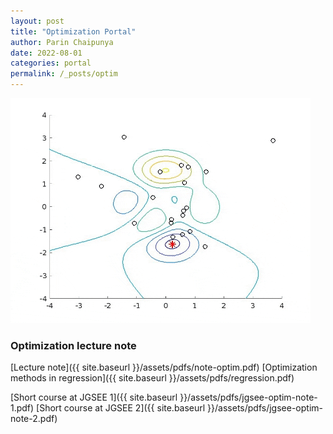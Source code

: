 ```yaml
---
layout: post
title: "Optimization Portal"
author: Parin Chaipunya
date: 2022-08-01
categories: portal
permalink: /_posts/optim
---
```


<!-- Google tag (gtag.js) -->
<script async src="https://www.googletagmanager.com/gtag/js?id=G-YDJ2EH8F91"></script>
<script>
  window.dataLayer = window.dataLayer || [];
  function gtag(){dataLayer.push(arguments);}
  gtag('js', new Date());

  gtag('config', 'G-YDJ2EH8F91');
</script>

![PSO](/assets/images/optim-pso.gif)

### Optimization lecture note

[Lecture note]({{ site.baseurl }}/assets/pdfs/note-optim.pdf)
[Optimization methods in regression]({{ site.baseurl }}/assets/pdfs/regression.pdf)

[Short course at JGSEE 1]({{ site.baseurl }}/assets/pdfs/jgsee-optim-note-1.pdf)
[Short course at JGSEE 2]({{ site.baseurl }}/assets/pdfs/jgsee-optim-note-2.pdf)
